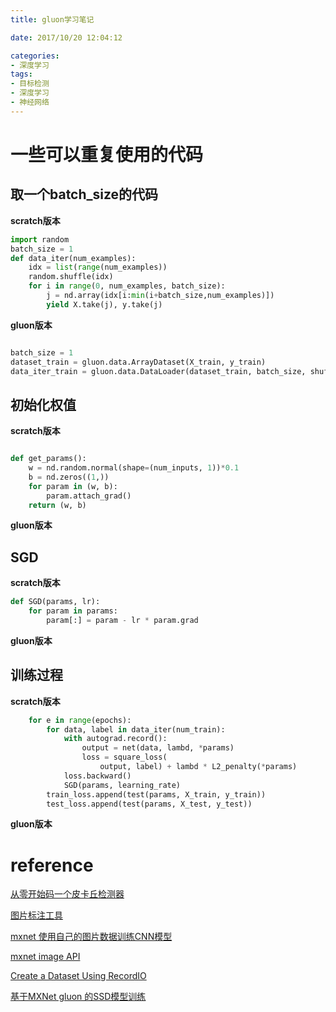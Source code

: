 ```yaml
---
title: gluon学习笔记

date: 2017/10/20 12:04:12

categories:
- 深度学习
tags:
- 目标检测
- 深度学习
- 神经网络
---
```



# 一些可以重复使用的代码
## 取一个batch_size的代码
**scratch版本**
```python
import random
batch_size = 1
def data_iter(num_examples):
    idx = list(range(num_examples))
    random.shuffle(idx)
    for i in range(0, num_examples, batch_size):
        j = nd.array(idx[i:min(i+batch_size,num_examples)])
        yield X.take(j), y.take(j)
```
**gluon版本**
```python

batch_size = 1
dataset_train = gluon.data.ArrayDataset(X_train, y_train)
data_iter_train = gluon.data.DataLoader(dataset_train, batch_size, shuffle=True)


```



## 初始化权值

**scratch版本**

```python

def get_params():
    w = nd.random.normal(shape=(num_inputs, 1))*0.1
    b = nd.zeros((1,))
    for param in (w, b):
        param.attach_grad()
    return (w, b)
```

**gluon版本**


## SGD
**scratch版本**

```python
def SGD(params, lr):
    for param in params:
        param[:] = param - lr * param.grad

```

**gluon版本**



## 训练过程


**scratch版本**


```python
    for e in range(epochs):        
        for data, label in data_iter(num_train):
            with autograd.record():
                output = net(data, lambd, *params)
                loss = square_loss(
                    output, label) + lambd * L2_penalty(*params)
            loss.backward()
            SGD(params, learning_rate)
        train_loss.append(test(params, X_train, y_train))
        test_loss.append(test(params, X_test, y_test))
```

**gluon版本**







# reference

[从零开始码一个皮卡丘检测器](https://zhuanlan.zhihu.com/p/28867241)

[图片标注工具](http://blog.csdn.net/jesse_mx/article/details/53606897)

[ mxnet 使用自己的图片数据训练CNN模型](http://blog.csdn.net/u014696921/article/details/56877979)

[mxnet image API](https://mxnet.incubator.apache.org/api/python/image.html#Image)

[Create a Dataset Using RecordIO](https://mxnet.incubator.apache.org/how_to/recordio.html?highlight=recordio)

[基于MXNet gluon 的SSD模型训练](http://blog.csdn.net/muyouhang/article/details/77727381)

